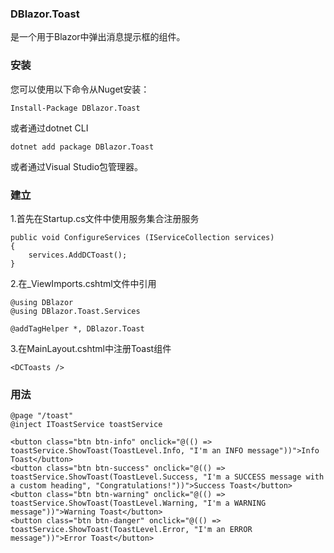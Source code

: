 ###  **DBlazor.Toast** 

是一个用于Blazor中弹出消息提示框的组件。

###  **安装** 

您可以使用以下命令从Nuget安装：

```
Install-Package DBlazor.Toast
```

或者通过dotnet CLI

```
dotnet add package DBlazor.Toast
```

或者通过Visual Studio包管理器。

###  **建立** 

1.首先在Startup.cs文件中使用服务集合注册服务

```
public void ConfigureServices (IServiceCollection services)
{
    services.AddDCToast();
}
```

2.在_ViewImports.cshtml文件中引用

```
@using DBlazor
@using DBlazor.Toast.Services

@addTagHelper *, DBlazor.Toast
```

3.在MainLayout.cshtml中注册Toast组件

```
<DCToasts />
```

###  **用法** 

```
@page "/toast"
@inject IToastService toastService

<button class="btn btn-info" onclick="@(() => toastService.ShowToast(ToastLevel.Info, "I'm an INFO message"))">Info Toast</button>
<button class="btn btn-success" onclick="@(() => toastService.ShowToast(ToastLevel.Success, "I'm a SUCCESS message with a custom heading", "Congratulations!"))">Success Toast</button>
<button class="btn btn-warning" onclick="@(() => toastService.ShowToast(ToastLevel.Warning, "I'm a WARNING message"))">Warning Toast</button>
<button class="btn btn-danger" onclick="@(() => toastService.ShowToast(ToastLevel.Error, "I'm an ERROR message"))">Error Toast</button>
```